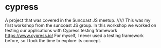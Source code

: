 # cypress
A project that was covered in the Suncoast JS meetup. 
///// This was my first workshop from the suncoast JS group.  In this workshop we worked on testing our applications with Cypress testing framework https://www.cypress.io/
For myself, I never used a testing framework before, so I took the time to explore its concept.
